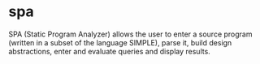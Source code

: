 spa
===

SPA (Static Program Analyzer) allows the user to enter a source program (written in a subset of the language SIMPLE), parse it, build design abstractions, enter and evaluate queries and display results.
